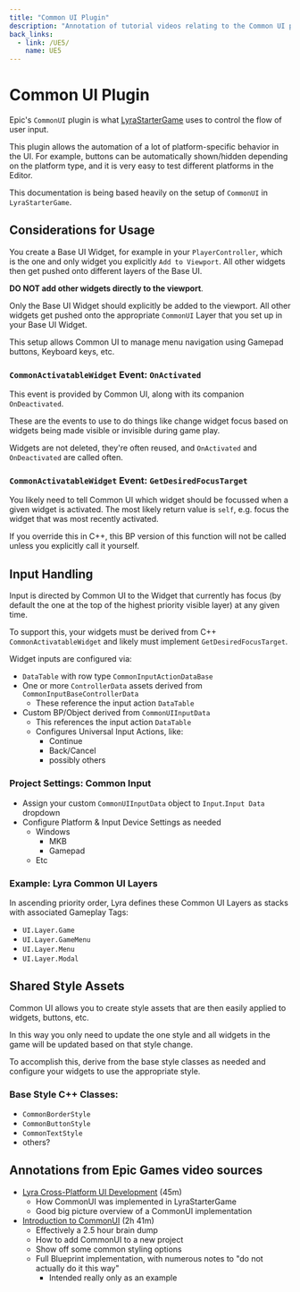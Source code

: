 ```yaml
---
title: "Common UI Plugin"
description: "Annotation of tutorial videos relating to the Common UI plugin for Unreal Engine 5"
back_links:
  - link: /UE5/
    name: UE5
---
```



# Common UI Plugin

Epic's `CommonUI` plugin is what
[LyraStarterGame](../LyraStarterGame/)
uses to control the flow of user input.

This plugin allows the automation of a lot of platform-specific behavior in the UI.
For example, buttons can be automatically shown/hidden depending on the platform
type, and it is very easy to test different platforms in the Editor.

This documentation is being based heavily on the setup of `CommonUI` in `LyraStarterGame`.


## Considerations for Usage

You create a Base UI Widget, for example in your `PlayerController`,
which is the one and only widget you explicitly `Add to Viewport`.
All other widgets then get pushed onto different layers of the Base UI.

**DO NOT add other widgets directly to the viewport**.

Only the Base UI Widget should explicitly be added to the viewport.
All other widgets get pushed onto the appropriate `CommonUI` Layer that you set up in your Base UI Widget.

This setup allows Common UI to manage menu navigation using Gamepad buttons, Keyboard keys, etc.


### `CommonActivatableWidget` Event: `OnActivated`

This event is provided by Common UI, along with its companion `OnDeactivated`.

These are the events to use to do things like change widget focus based on widgets being made
visible or invisible during game play.

Widgets are not deleted, they're often reused, and `OnActivated` and `OnDeactivated` are called often.


### `CommonActivatableWidget` Event: `GetDesiredFocusTarget`

You likely need to tell Common UI which widget should be focussed when a given widget is activated.
The most likely return value is `self`, e.g. focus the widget that was most recently activated.

If you override this in C++, this BP version of this function will not be called
unless you explicitly call it yourself.


## Input Handling

Input is directed by Common UI to the Widget that currently has focus
(by default the one at the top of the highest priority visible layer)
at any given time.

To support this, your widgets must be derived from C++ `CommonActivatableWidget`
and likely must implement `GetDesiredFocusTarget`.

Widget inputs are configured via:

- `DataTable` with row type `CommonInputActionDataBase`
- One or more `ControllerData` assets derived from `CommonInputBaseControllerData`
  - These reference the input action `DataTable`
- Custom BP/Object derived from `CommonUIInputData`
  - This references the input action `DataTable`
  - Configures Universal Input Actions, like:
    - Continue
    - Back/Cancel
    - possibly others


### Project Settings: Common Input

- Assign your custom `CommonUIInputData` object to `Input`.`Input Data` dropdown
- Configure Platform & Input Device Settings as needed
  - Windows
    - MKB
    - Gamepad
  - Etc


### Example: Lyra Common UI Layers

In ascending priority order, Lyra defines these Common UI Layers as stacks with associated Gameplay Tags:

- `UI.Layer.Game`
- `UI.Layer.GameMenu`
- `UI.Layer.Menu`
- `UI.Layer.Modal`


## Shared Style Assets

Common UI allows you to create style assets that are then easily applied to widgets,
buttons, etc.

In this way you only need to update the one style and all widgets in the game will be
updated based on that style change.

To accomplish this, derive from the base style classes as needed and configure your
widgets to use the appropriate style.

### Base Style C++ Classes:
- `CommonBorderStyle`
- `CommonButtonStyle`
- `CommonTextStyle`
- others?


<a id="Annotations"></a>
<a id="Annotations_EpicGames"></a>
## Annotations from Epic Games video sources

- [Lyra Cross-Platform UI Development](./Annotations/EpicGames-Lyra-Cross-Platform-UI-Development) (45m)
  - How CommonUI was implemented in LyraStarterGame
  - Good big picture overview of a CommonUI implementation
- [Introduction to CommonUI](./Annotations/EpicGames-Introduction-to-CommonUI) (2h 41m)
  - Effectively a 2.5 hour brain dump
  - How to add CommonUI to a new project
  - Show off some common styling options
  - Full Blueprint implementation, with numerous notes to "do not actually do it this way"
    - Intended really only as an example


<a id="Annotations_Other"></a>
